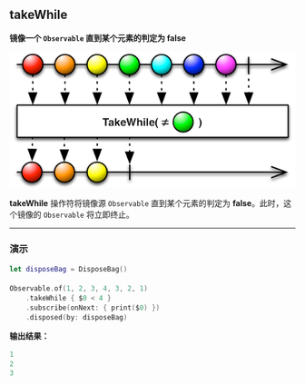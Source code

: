 ## takeWhile

**镜像一个 `Observable` 直到某个元素的判定为 false**

![](/assets/WhichOperator/Operators/takeWhile.png)

**takeWhile** 操作符将镜像源 `Observable` 直到某个元素的判定为 **false**。此时，这个镜像的 `Observable` 将立即终止。

---

### 演示

```swift
let disposeBag = DisposeBag()

Observable.of(1, 2, 3, 4, 3, 2, 1)
    .takeWhile { $0 < 4 }
    .subscribe(onNext: { print($0) })
    .disposed(by: disposeBag)
```

**输出结果：**

```swift
1
2
3
```
